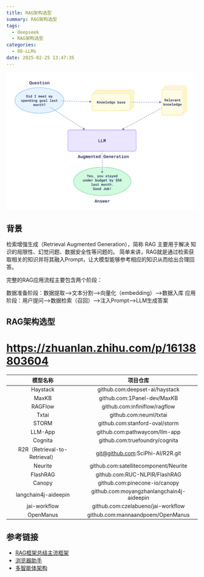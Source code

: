 ```yaml
---
title: RAG架构选型
summary: RAG架构选型
tags:
  - deepseek
  - RAG架构选型
categories:
  - 08-LLMs
date: 2025-02-25 13:47:35
---
```


![RAG简单架构.png](RAG架构选型/RAG简单架构.png)

## 背景

检索增强生成（Retrieval Augmented Generation），简称 RAG 主要用于解决 知识的局限性、幻觉问题、数据安全性等问题的。
简单来讲，RAG就是通过检索获取相关的知识并将其融入Prompt，让大模型能够参考相应的知识从而给出合理回答。

完整的RAG应用流程主要包含两个阶段：

数据准备阶段：数据提取——>文本分割——>向量化（embedding）——>数据入库
应用阶段：用户提问——>数据检索（召回）——>注入Prompt——>LLM生成答案

## RAG架构选型

# https://zhuanlan.zhihu.com/p/16138803604

|            模型名称             |                   项目仓库                    |
|:---------------------------:|:-----------------------------------------:|
|          Haystack           |      github.com:deepset-ai/haystack       |
|            MaxKB            |        github.com:1Panel-dev/MaxKB        |
|           RAGFlow           |       github.com:infiniflow/ragflow       |
|            Txtai            |          github.com:neuml/txtai           |
|            STORM            |      github.com:stanford-oval/storm       |
|           LLM-App           |       github.com:pathwaycom/llm-app       |
|           Cognita           |      github.com:truefoundry/cognita       |
| R2R（Retrieval-to-Retrieval） |     git@github.com:SciPhi-AI/R2R.git      |
|           Neurite           |   github.com:satellitecomponent/Neurite   |
|          FlashRAG           |       github.com:RUC-NLPIR/FlashRAG       |
|           Canopy            |       github.com:pinecone-io/canopy       |
|    langchain4j-aideepin     | github.com:moyangzhanlangchain4j-aideepin |
|        jai-workflow         |    github.com:czelabueno/jai-workflow     |
|          OpenManus          |     github.com:mannaandpoem/OpenManus     |

## 参考链接

+ [RAG框架总结主流框架](https://juejin.cn/post/7442301465249382419)
+ [浏览器助手](https://github.com/browser-use/browser-use)
+ [多智能体架构](https://mp.weixin.qq.com/s/F0JF-P2b8hT8Pjyer08gpg)